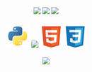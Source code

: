 

<div align="center">
<a href="https://www.linkedin.com/in/vander-sorte-498463237/" target="_blank"><img src="https://img.shields.io/badge/LinkedIn-0077B5?style=for-the-badge&logo=linkedin&logoColor=white" target="_blank"></a>
<a href="mailto:vander.3601@hotmail.com" target="_blank"><img src="https://img.shields.io/badge/Microsoft_Outlook-0078D4?style=for-the-badge&logo=microsoft-outlook&logoColor=white" target="_blank"></a>
<a href="https://instagram.com/powerblack1997" target="_blank"><img src="https://img.shields.io/badge/-Instagram-%23E4405F?style=for-the-badge&logo=instagram&logoColor=white" target="_blank"></a>  
<div>

####
  
<div align="center">
<img height="54em" src="https://raw.githubusercontent.com/devicons/devicon/master/icons/python/python-original.svg"/>
<img height="50em" src="https://www.freepnglogos.com/uploads/javascript-png/js-logo-png-5.png"/>
<img height="50em" src="https://raw.githubusercontent.com/devicons/devicon/master/icons/html5/html5-original.svg"/>
<img height="50em" src="https://raw.githubusercontent.com/devicons/devicon/master/icons/css3/css3-original.svg"/>
<div>

####

<div align="center">
<img  height="175em" src="https://github-readme-stats.vercel.app/api/top-langs/?username=vandersorte&layout=compact&langs_count=16&theme=transparent"/>
</div>

